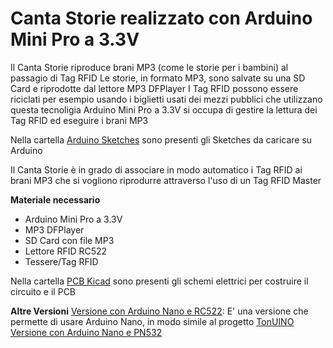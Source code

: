 # Canta Storie realizzato con Arduino Mini Pro a 3.3V

Il Canta Storie riproduce brani MP3 (come le storie per i bambini) al passagio di Tag RFID
Le storie, in formato MP3, sono salvate su una SD Card e riprodotte dal lettore MP3 DFPlayer
I Tag RFID possono essere riciclati per esempio usando i biglietti usati dei mezzi pubblici che utilizzano questa tecnoligia
Arduino Mini Pro a 3.3V si occupa di gestire la lettura dei Tag RFID ed eseguire i brani MP3


Nella cartella [Arduino Sketches](/00_Arduino_Sketches) sono presenti gli Sketches da caricare su Arduino


Il Canta Storie è in grado di associare in modo automatico i Tag RFID ai brani MP3 che si vogliono riprodurre attraverso l'uso di un Tag RFID Master


**Materiale necessario**
- Arduino Mini Pro a 3.3V
- MP3 DFPlayer
- SD Card con file MP3
- Lettore RFID RC522
- Tessere/Tag RFID

Nella cartella [PCB Kicad](/01_PCB_Kicad) sono presenti gli schemi elettrici per costruire il circuito e il PCB


**Altre Versioni**
[Versione con Arduino Nano e RC522](/10_Other_Versions/Arduino_Nano_RC522): E' una versione che permette di usare Arduino Nano, in modo simile al progetto [TonUINO](https://github.com/seisfeld/TonUINO)
[Versione con Arduino Nano e PN532](/10_Other_Versions)



